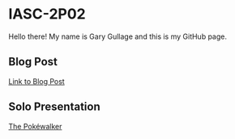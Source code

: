 # IASC-2P02

Hello there! My name is Gary Gullage and this is my GitHub page.

## Blog Post

[Link to Blog Post](blog.md)


## Solo Presentation

[The Pokéwalker](reveal/index.html)
